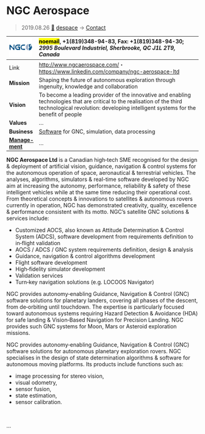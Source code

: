 # NGC Aerospace
> 2019.08.26 [🚀](../index/index.md) [despace](index.md) → [Contact](contact.md)

|[![](f/con/n/ngc_as_logo1_thumb.png)](f/con/n/ngc_as_logo1.png)|<mark>noemail</mark>, +1(819)348-94-83, Fax: +1(819)348-94-30;<br> *2995 Boulevard Industriel, Sherbrooke, QC J1L 2T9, Canada*|
|:--|:--|
|Link|<http://www.ngcaerospace.com/>・ <https://www.linkedin.com/company/ngc-aerospace-ltd>|
|**Mission**|Shaping the future of autonomous exploration through ingenuity, knowledge and collaboration|
|**Vision**|To become a leading provider of the innovative and enabling technologies that are critical to the realisation of the third technological revolution: developing intelligent systems for the benefit of people|
|**Values**|…|
|**Business**|[Software](soft.md) for GNC, simulation, data processing|
|**[Manage-<br>ment](mgmt.md)**|…|

**NGC Aerospace Ltd** is a Canadian high‑tech SME recognised for the design & deployment of artificial vision, guidance, navigation & control systems for the autonomous operation of space, aeronautical & terrestrial vehicles. The analyses, algorithms, simulators & real-time software developed by NGC aim at increasing the autonomy, performance, reliability & safety of these intelligent vehicles while at the same time reducing their operational cost. From theoretical concepts & innovations to satellites & autonomous rovers currently in operation, NGC has demonstrated creativity, quality, excellence & performance consistent with its motto. NGC’s satellite GNC solutions & services include:

   - Customized AOCS, also known as Attitude Determination & Control System (ADCS), software development from requirements definition to in‑flight validation
   - AOCS / ADCS / GNC system requirements definition, design & analysis
   - Guidance, navigation & control algorithms development
   - Flight software development
   - High‑fidelity simulator development
   - Validation services
   - Turn‑key navigation solutions (e.g. LOCOOS Navigator)

NGC provides autonomy‑enabling Guidance, Navigation & Control (GNC) software solutions for planetary landers, covering all phases of the descent, from de‑orbiting until touchdown. The expertise is particularly focused toward autonomous systems requiring Hazard Detection & Avoidance (HDA) for safe landing & Vision‑Based Navigation for Precision Landing. NGC provides such GNC systems for Moon, Mars or Asteroid exploration missions.

NGC provides autonomy‑enabling Guidance, Navigation & Control (GNC) software solutions for autonomous planetary exploration rovers. NGC specialises in the design of state determination algorithms & software for autonomous moving platforms. Its products include functions such as:

   - image processing for stereo vision,
   - visual odometry,
   - sensor fusion,
   - state estimation,
   - sensor calibration.

<p style="page-break-after:always"> </p>

…
